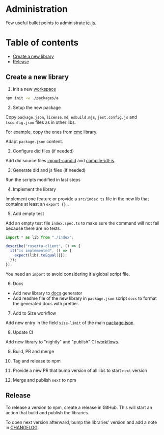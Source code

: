 # Administration

Few useful bullet points to administrate [ic-js](https://github.com/dfinity/ic-js).

# Table of contents

- [Create a new library](#create-a-new-library)
- [Release](#release)

## Create a new library

1. Init a new [workspace](https://docs.npmjs.com/cli/v7/using-npm/workspaces)

```bash
npm init -w ./packages/a
```

2. Setup the new package

Copy `package.json`, `license.md`, `esbuild.mjs`, `jest.config.js` and `tsconfig.json` files as in other libs.

For example, copy the ones from [cmc](https://github.com/dfinity/ic-js/tree/main/packages/cmc) library.

Adapt `package.json` content.

2. Configure did files (if needed)

Add did source files [import-candid](./scripts/import-candid) and [compile-idl-js](./scripts/compile-idl-js).

3. Generate did and js files (if needed)

Run the scripts modified in last steps

4. Implement the library

Implement one feature or provide a `src/index.ts` file in the new lib that contains at least an `export {};`.

5. Add empty test

Add an empty test file `index.spec.ts` to make sure the command will not fail because there are no tests.

```javaScript
import * as lib from "./index";

describe("rosetta-client", () => {
  it("is implemented", () => {
    expect(lib).toEqual({});
  });
});
```

You need an `import` to avoid considering it a global script file.

6. Docs

- Add new library to [docs](./scripts/docs.js) generator
- Add readme file of the new library in `package.json` script `docs` to format the generated docs with prettier.

<!-- TODO: Fix differenced of running `npm run docs` locally and in CI -->

7. Add to Size workflow

Add new entry in the field `size-limit` of the main [package.json](./package.json).

8. Update CI

Add new library to "nightly" and "publish" CI [workflows](https://github.com/dfinity/ic-js/tree/main/.github/workflows).

9. Build, PR and merge

10. Tag and release to npm

11. Provide a new PR that bump version of all libs to start `next` version

12. Merge and publish `next` to npm

## Release

To release a version to npm, create a release in GitHub. This will start an action that build and publish the libraries.

To open next version afterward, bump the libraries' version and add a note in [CHANGELOG](./CHANGELOG.md).

